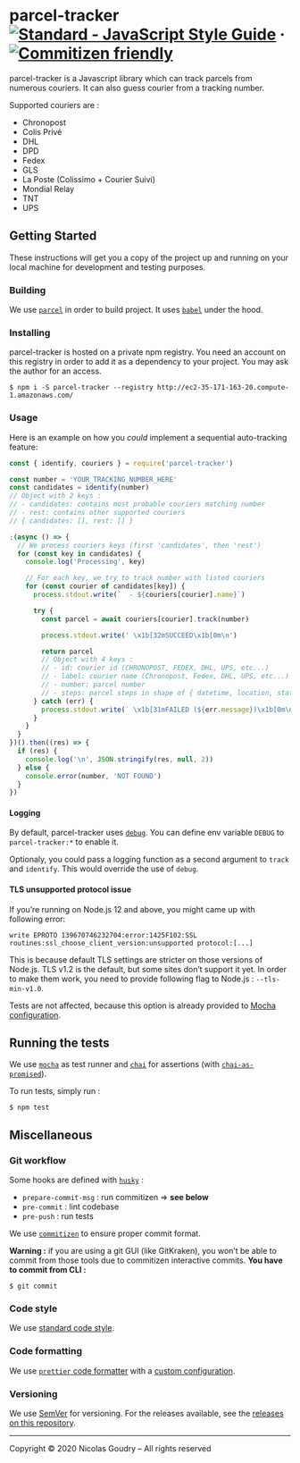 [standard:img]: https://img.shields.io/badge/code%20style-standard-brightgreen.svg?style=flat-square
[standard:url]: http://standardjs.com
[mocha]: https://mochajs.org
[chai]: https://chaijs.com
[parcel]: https://parceljs.org
[babel]: https://babeljs.io
[debug]: https://github.com/visionmedia/debug
[chaiAsPromised]: https://www.chaijs.com/plugins/chai-as-promised
[prettier]: https://prettier.io
[commitizen]: http://commitizen.github.io/cz-cli
[husky]: https://github.com/typicode/husky
[semver]: http://semver.org
[tags]: https://github.com/nicolas-goudry/parcel-tracker/releases
[.mocharc.json]: ./.mocharc.json
[.prettierrc]: ./.prettierrc

# parcel-tracker [![Standard - JavaScript Style Guide][standard:img]][standard:url] &middot; [![Commitizen friendly](https://img.shields.io/badge/commitizen-friendly-brightgreen.svg)](http://commitizen.github.io/cz-cli/)

parcel-tracker is a Javascript library which can track parcels from numerous couriers. It can also guess courier from a tracking number.

Supported couriers are :
* Chronopost
* Colis Privé
* DHL
* DPD
* Fedex
* GLS
* La Poste (Colissimo + Courier Suivi)
* Mondial Relay
* TNT
* UPS

## Getting Started

These instructions will get you a copy of the project up and running on your local machine for development and testing purposes.

### Building

We use [`parcel`][parcel] in order to build project. It uses [`babel`][babel] under the hood.

### Installing

parcel-tracker is hosted on a private npm registry. You need an account on this registry in order to add it as a dependency to your project. You may ask the author for an access.

```shell
$ npm i -S parcel-tracker --registry http://ec2-35-171-163-20.compute-1.amazonaws.com/
```

### Usage

Here is an example on how you *could* implement a sequential auto-tracking feature:

```js
const { identify, couriers } = require('parcel-tracker')

const number = 'YOUR_TRACKING_NUMBER_HERE'
const candidates = identify(number)
// Object with 2 keys :
// - candidates: contains most probable couriers matching number
// - rest: contains other supported couriers
// { candidates: [], rest: [] }

;(async () => {
  // We process couriers keys (first 'candidates', then 'rest')
  for (const key in candidates) {
    console.log('Processing', key)

    // For each key, we try to track number with listed couriers
    for (const courier of candidates[key]) {
      process.stdout.write(`  - ${couriers[courier].name}`)

      try {
        const parcel = await couriers[courier].track(number)

        process.stdout.write(' \x1b[32mSUCCEED\x1b[0m\n')

        return parcel
        // Object with 4 keys :
        // - id: courier id (CHRONOPOST, FEDEX, DHL, UPS, etc...)
        // - label: courier name (Chronopost, Fedex, DHL, UPS, etc...)
        // - number: parcel number
        // - steps: parcel steps in shape of { datetime, location, status }
      } catch (err) {
        process.stdout.write(` \x1b[31mFAILED (${err.message})\x1b[0m\n`)
      }
    }
  }
})().then((res) => {
  if (res) {
    console.log('\n', JSON.stringify(res, null, 2))
  } else {
    console.error(number, 'NOT FOUND')
  }
})
```

#### Logging

By default, parcel-tracker uses [`debug`][debug]. You can define env variable `DEBUG` to `parcel-tracker:*` to enable it.

Optionaly, you could pass a logging function as a second argument to `track` and `identify`. This would override the use of `debug`.

#### TLS unsupported protocol issue

If you’re running on Node.js 12 and above, you might came up with following error:

`write EPROTO 139670746232704:error:1425F102:SSL routines:ssl_choose_client_version:unsupported protocol:[...]`

This is because default TLS settings are stricter on those versions of Node.js. TLS v1.2 is the default, but some sites don’t support it yet. In order to make them work, you need to provide following flag to Node.js : `--tls-min-v1.0`.

Tests are not affected, because this option is already provided to [Mocha configuration][.mocharc.json].

## Running the tests

We use [`mocha`][mocha] as test runner and [`chai`][chai] for assertions (with [`chai-as-promised`][chaiAsPromised]).

To run tests, simply run :

```shell
$ npm test
```

## Miscellaneous

### Git workflow

Some hooks are defined with [`husky`][husky] :

* `prepare-commit-msg` : run commitizen => **see below**
* `pre-commit` : lint codebase
* `pre-push` : run tests

We use [`commitizen`][commitizen] to ensure proper commit format.

**Warning :** if you are using a git GUI (like GitKraken), you won’t be able to commit from those tools due to commitizen interactive commits. **You have to commit from CLI :**

```shell
$ git commit
```

### Code style

We use [standard code style][standard:url].

### Code formatting

We use [`prettier` code formatter][prettier] with a [custom configuration][.prettierrc].

### Versioning

We use [SemVer][semver] for versioning. For the releases available, see the [releases on this repository][tags]. 

---
Copyright © 2020 Nicolas Goudry – All rights reserved
